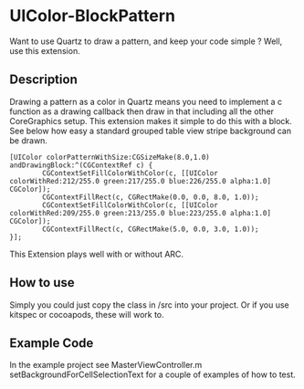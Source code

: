 UIColor-BlockPattern
===============
Want to use Quartz to draw a pattern, and keep your code simple ? Well, use this extension.

Description
----------------

Drawing a pattern as a color in Quartz means you need to implement a c function as a drawing callback then draw in that including all the other CoreGraphics setup. This extension makes it simple to do this with a block. See below how easy a standard grouped table view stripe background can be drawn.

    [UIColor colorPatternWithSize:CGSizeMake(8.0,1.0) andDrawingBlock:^(CGContextRef c) {
            CGContextSetFillColorWithColor(c, [[UIColor colorWithRed:212/255.0 green:217/255.0 blue:226/255.0 alpha:1.0] CGColor]);
            CGContextFillRect(c, CGRectMake(0.0, 0.0, 8.0, 1.0));
            CGContextSetFillColorWithColor(c, [[UIColor colorWithRed:209/255.0 green:213/255.0 blue:223/255.0 alpha:1.0] CGColor]);
            CGContextFillRect(c, CGRectMake(5.0, 0.0, 3.0, 1.0));
    }];

This Extension plays well with or without ARC.

How to use
--------------
Simply you could just copy the class in /src into your project. Or if you use kitspec or cocoapods, these will work to.

Example Code
---------------------
In the example project see MasterViewController.m setBackgroundForCellSelectionText for a couple of examples of how to test.
